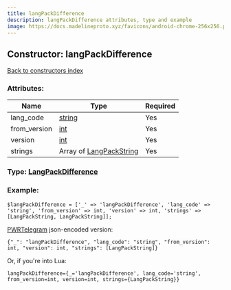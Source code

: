 ```yaml
---
title: langPackDifference
description: langPackDifference attributes, type and example
image: https://docs.madelineproto.xyz/favicons/android-chrome-256x256.png
---
```

## Constructor: langPackDifference  
[Back to constructors index](index.md)



### Attributes:

| Name     |    Type       | Required |
|----------|---------------|----------|
|lang\_code|[string](../types/string.md) | Yes|
|from\_version|[int](../types/int.md) | Yes|
|version|[int](../types/int.md) | Yes|
|strings|Array of [LangPackString](../types/LangPackString.md) | Yes|



### Type: [LangPackDifference](../types/LangPackDifference.md)


### Example:

```
$langPackDifference = ['_' => 'langPackDifference', 'lang_code' => 'string', 'from_version' => int, 'version' => int, 'strings' => [LangPackString, LangPackString]];
```  

[PWRTelegram](https://pwrtelegram.xyz) json-encoded version:

```
{"_": "langPackDifference", "lang_code": "string", "from_version": int, "version": int, "strings": [LangPackString]}
```


Or, if you're into Lua:  


```
langPackDifference={_='langPackDifference', lang_code='string', from_version=int, version=int, strings={LangPackString}}

```


